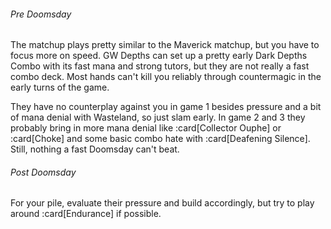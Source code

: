 ###### Pre Doomsday

The matchup plays pretty similar to the Maverick matchup, but you have to focus
more on speed. GW Depths can set up a pretty early Dark Depths Combo with its
fast mana and strong tutors, but they are not really a fast combo deck. Most
hands can't kill you reliably through countermagic in the early turns of the
game.

They have no counterplay against you in game 1 besides pressure and a bit of
mana denial with Wasteland, so just slam early. In game 2 and 3 they probably
bring in more mana denial like :card[Collector Ouphe] or :card[Choke] and some
basic combo hate with :card[Deafening Silence]. Still, nothing a fast Doomsday
can't beat.

###### Post Doomsday

For your pile, evaluate their pressure and build accordingly, but try to play
around :card[Endurance] if possible.
